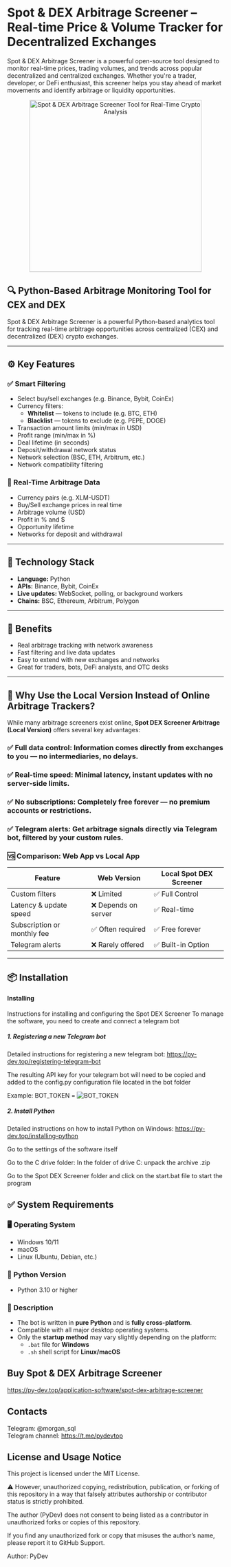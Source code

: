 # Spot & DEX Arbitrage Screener – Real-time Price & Volume Tracker for Decentralized Exchanges

Spot & DEX Arbitrage Screener is a powerful open-source tool designed to monitor real-time prices, trading volumes, and trends across popular decentralized and centralized exchanges. Whether you're a trader, developer, or DeFi enthusiast, this screener helps you stay ahead of market movements and identify arbitrage or liquidity opportunities.

<p align="center">
  <img width="400" src="https://py-dev.top/components/com_jshopping/files/img_products/spot-dex-screener.png" alt="Spot & DEX Arbitrage Screener Tool for Real-Time Crypto Analysis">
</p>

## 🔍 Python-Based Arbitrage Monitoring Tool for CEX and DEX

Spot & DEX Arbitrage Screener is a powerful Python-based analytics tool for tracking real-time arbitrage opportunities across centralized (CEX) and decentralized (DEX) crypto exchanges.

---

## ⚙️ Key Features

### ✅ Smart Filtering

- Select buy/sell exchanges (e.g. Binance, Bybit, CoinEx)  
- Currency filters:  
  - **Whitelist** — tokens to include (e.g. BTC, ETH)  
  - **Blacklist** — tokens to exclude (e.g. PEPE, DOGE)  
- Transaction amount limits (min/max in USD)  
- Profit range (min/max in %)  
- Deal lifetime (in seconds)  
- Deposit/withdrawal network status  
- Network selection (BSC, ETH, Arbitrum, etc.)  
- Network compatibility filtering  

### 📡 Real-Time Arbitrage Data

- Currency pairs (e.g. XLM-USDT)  
- Buy/Sell exchange prices in real time  
- Arbitrage volume (USD)  
- Profit in % and $  
- Opportunity lifetime  
- Networks for deposit and withdrawal  

---

## 🧱 Technology Stack

- **Language:** Python  
- **APIs:** Binance, Bybit, CoinEx  
- **Live updates:** WebSocket, polling, or background workers  
- **Chains:** BSC, Ethereum, Arbitrum, Polygon  

---

## 🎯 Benefits

- Real arbitrage tracking with network awareness  
- Fast filtering and live data updates  
- Easy to extend with new exchanges and networks  
- Great for traders, bots, DeFi analysts, and OTC desks  

---

## 🧠 Why Use the Local Version Instead of Online Arbitrage Trackers?

While many arbitrage screeners exist online, **Spot DEX Screener Arbitrage (Local Version)** offers several key advantages:

### ✅ Full data control: Information comes directly from exchanges to you — no intermediaries, no delays.
### ✅ Real-time speed: Minimal latency, instant updates with no server-side limits.
### ✅ No subscriptions: Completely free forever — no premium accounts or restrictions.
### ✅ Telegram alerts: Get arbitrage signals directly via Telegram bot, filtered by your custom rules.

### 🆚 Comparison: Web App vs Local App

| Feature                          | Web Version     | Local Spot DEX Screener |
|----------------------------------|------------------|--------------------------|
| Custom filters                   | ❌ Limited       | ✅ Full Control          |
| Latency & update speed           | ❌ Depends on server | ✅ Real-time         |
| Subscription or monthly fee      | ✅ Often required | ✅ Free forever         |
| Telegram alerts                  | ❌ Rarely offered | ✅ Built-in Option      |

---

## 📦 Installation


 #### Installing
Instructions for installing and configuring the Spot DEX Screener
To manage the software, you need to create and connect a telegram bot

##### 1. Registering a new Telegram bot
Detailed instructions for registering a new telegram bot: https://py-dev.top/registering-telegram-bot

The resulting API key for your telegram bot will need to be copied and added to the config.py configuration file located in the bot folder

Example: BOT_TOKEN =  <img src="https://py-dev.top/images/p2ptradebot/BOT_TOKEN.png" alt="BOT_TOKEN">

##### 2. Install Python
Detailed instructions on how to install Python on Windows: https://py-dev.top/installing-python

Go to the settings of the software itself

Go to the C drive folder:
In the folder of drive C: unpack the archive .zip

Go to the Spot DEX Screener folder and click on the start.bat file to start the program


## ✅ System Requirements

### 🖥️ Operating System
- Windows 10/11  
- macOS  
- Linux (Ubuntu, Debian, etc.)

### 🐍 Python Version
- Python 3.10 or higher

### 📄 Description
- The bot is written in **pure Python** and is **fully cross-platform**.
- Compatible with all major desktop operating systems.
- Only the **startup method** may vary slightly depending on the platform:
  - `.bat` file for **Windows**
  - `.sh` shell script for **Linux/macOS**


## Buy Spot & DEX Arbitrage Screener
https://py-dev.top/application-software/spot-dex-arbitrage-screener

## Contacts
Telegram:  @morgan_sql<br>
Telegram channel: https://t.me/pydevtop

## License and Usage Notice

This project is licensed under the MIT License.

⚠️ However, unauthorized copying, redistribution, publication, or forking of this repository in a way that falsely attributes authorship or contributor status is strictly prohibited.

The author (PyDev) does not consent to being listed as a contributor in unauthorized forks or copies of this repository.

If you find any unauthorized fork or copy that misuses the author’s name, please report it to GitHub Support.

Author: PyDev


